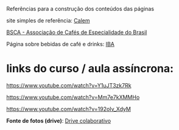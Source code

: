 Referências para a construção dos conteúdos das páginas

site simples de referência: [Calem](https://calem.pt/)


[BSCA - Associação de Cafés de Especialidade do Brasil](https://www.bsca.com.br/index/home)



Página sobre bebidas de café e drinks:
[IBA](https://iba-world.com/)

# links do curso / aula assíncrona: 

https://www.youtube.com/watch?v=Y1uJT3zk7Rk

https://www.youtube.com/watch?v=Mm7e7kXMMHo

https://www.youtube.com/watch?v=192oIv_XdyM

**Fonte de fotos (drive)**:
[Drive colaborativo](https://drive.google.com/file/d/1_sQlSqeYLP3N7mwsXiKJ0d13pxJz4u6w/view?usp=sharing)